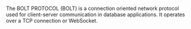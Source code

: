 The BOLT PROTOCOL (BOLT) is a connection oriented network protocol used for client-server communication in database applications. It operates over a TCP connection or WebSocket.
